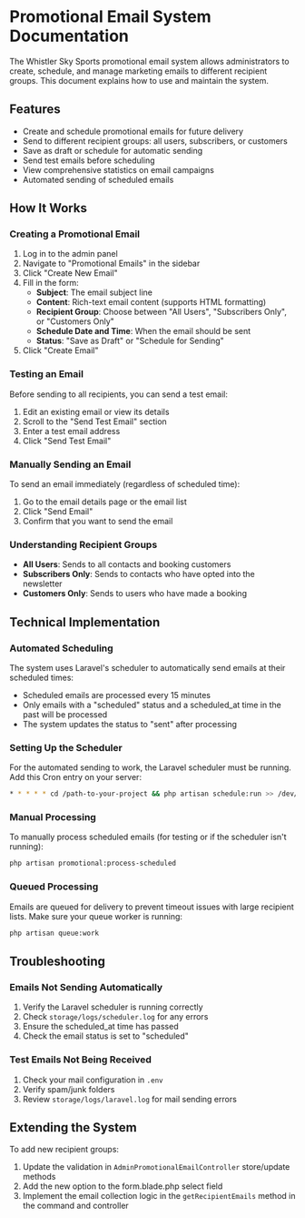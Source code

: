 # Promotional Email System Documentation

The Whistler Sky Sports promotional email system allows administrators to create, schedule, and manage marketing emails to different recipient groups. This document explains how to use and maintain the system.

## Features

- Create and schedule promotional emails for future delivery
- Send to different recipient groups: all users, subscribers, or customers
- Save as draft or schedule for automatic sending
- Send test emails before scheduling
- View comprehensive statistics on email campaigns
- Automated sending of scheduled emails

## How It Works

### Creating a Promotional Email

1. Log in to the admin panel
2. Navigate to "Promotional Emails" in the sidebar
3. Click "Create New Email"
4. Fill in the form:
   - **Subject**: The email subject line
   - **Content**: Rich-text email content (supports HTML formatting)
   - **Recipient Group**: Choose between "All Users", "Subscribers Only", or "Customers Only"
   - **Schedule Date and Time**: When the email should be sent
   - **Status**: "Save as Draft" or "Schedule for Sending"
5. Click "Create Email"

### Testing an Email

Before sending to all recipients, you can send a test email:

1. Edit an existing email or view its details
2. Scroll to the "Send Test Email" section
3. Enter a test email address
4. Click "Send Test Email"

### Manually Sending an Email

To send an email immediately (regardless of scheduled time):

1. Go to the email details page or the email list
2. Click "Send Email"
3. Confirm that you want to send the email

### Understanding Recipient Groups

- **All Users**: Sends to all contacts and booking customers
- **Subscribers Only**: Sends to contacts who have opted into the newsletter
- **Customers Only**: Sends to users who have made a booking

## Technical Implementation

### Automated Scheduling

The system uses Laravel's scheduler to automatically send emails at their scheduled times:

- Scheduled emails are processed every 15 minutes
- Only emails with a "scheduled" status and a scheduled_at time in the past will be processed
- The system updates the status to "sent" after processing

### Setting Up the Scheduler

For the automated sending to work, the Laravel scheduler must be running. Add this Cron entry on your server:

```bash
* * * * * cd /path-to-your-project && php artisan schedule:run >> /dev/null 2>&1
```

### Manual Processing

To manually process scheduled emails (for testing or if the scheduler isn't running):

```bash
php artisan promotional:process-scheduled
```

### Queued Processing

Emails are queued for delivery to prevent timeout issues with large recipient lists. Make sure your queue worker is running:

```bash
php artisan queue:work
```

## Troubleshooting

### Emails Not Sending Automatically

1. Verify the Laravel scheduler is running correctly
2. Check `storage/logs/scheduler.log` for any errors
3. Ensure the scheduled_at time has passed
4. Check the email status is set to "scheduled"

### Test Emails Not Being Received

1. Check your mail configuration in `.env`
2. Verify spam/junk folders
3. Review `storage/logs/laravel.log` for mail sending errors

## Extending the System

To add new recipient groups:

1. Update the validation in `AdminPromotionalEmailController` store/update methods
2. Add the new option to the form.blade.php select field
3. Implement the email collection logic in the `getRecipientEmails` method in the command and controller 